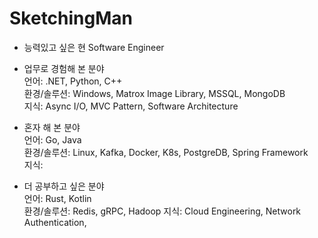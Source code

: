 # SketchingMan

* 능력있고 싶은 현 Software Engineer

* 업무로 경험해 본 분야  
언어: .NET, Python, C++  
환경/솔루션: Windows, Matrox Image Library, MSSQL, MongoDB  
지식: Async I/O, MVC Pattern, Software Architecture  

* 혼자 해 본 분야  
언어: Go, Java  
환경/솔루션: Linux, Kafka, Docker, K8s, PostgreDB, Spring Framework  
지식: 

* 더 공부하고 싶은 분야  
언어: Rust, Kotlin  
환경/솔루션: Redis, gRPC, Hadoop
지식: Cloud Engineering, Network Authentication, 